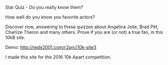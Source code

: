

Star Quiz  - Do you really know them?

How well do you know you favorite actors? 

Discover now, answering to these quizzes about Angelina Jolie, Brad Pitt, Charlize Theron and many others.
Prove if you are (or not) a true fan, in this 10kB site.

Demo:
http://rede2001.com/r2pro/10k-site3

I made this site for the 2016 10k Apart competition.
